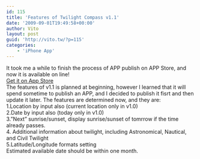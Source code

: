 ```yaml
---
id: 115
title: 'Features of Twilight Compass v1.1'
date: '2009-09-01T19:49:58+00:00'
author: Vito
layout: post
guid: 'http://vito.tw/?p=115'
categories:
    - 'iPhone App'
---
```


It took me a while to finish the process of APP publish on APP Store, and now it is available on line!  
[Get it on App Store](itms://itunes.apple.com/WebObjects/MZStore.woa/wa/viewSoftware?id=328226661&mt=8&s=143441)  
The features of v1.1 is planned at beginning, however I learned that it will spend sometime to publish an APP, and I decided to publish it fisrt and then update it later. The features are determined now, and they are:  
1.Location by input also (current location only in v1.0)  
2.Date by input also (today only in v1.0)  
3.”Next” sunrise/sunset, display sunrise/sunset of tomrrow if the time already passes.  
4\. Additional information about twilight, including Astronomical, Nautical, and Civil Twilight  
5.Latitude/Longitude formats setting  
Estimated available date should be within one month.